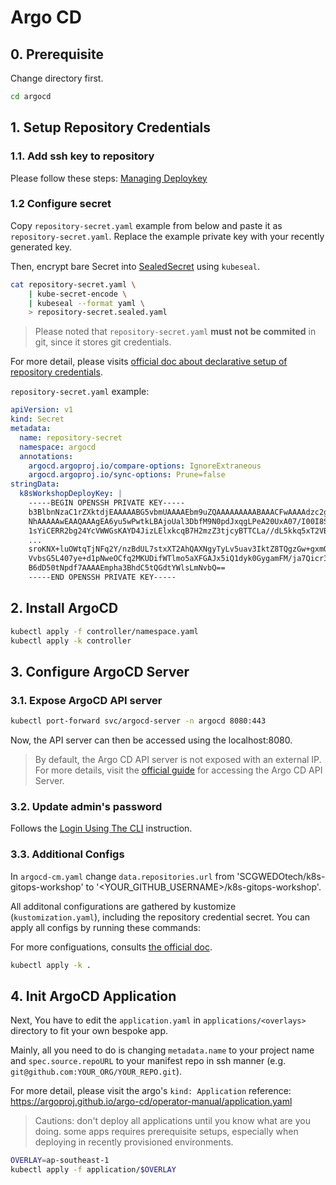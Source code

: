 # Argo CD

## 0. Prerequisite

Change directory first.

```bash
cd argocd
```

## 1. Setup Repository Credentials

### 1.1. Add ssh key to repository

Please follow these steps: [Managing Deploykey](https://developer.github.com/v3/guides/managing-deploy-keys/#deploy-keys)

### 1.2 Configure secret

Copy `repository-secret.yaml` example from below and paste it as `repository-secret.yaml`.
Replace the example private key with your recently generated key.

Then, encrypt bare Secret into [SealedSecret](https://github.com/bitnami-labs/sealed-secrets)
using `kubeseal`.

```bash
cat repository-secret.yaml \
    | kube-secret-encode \
    | kubeseal --format yaml \
    > repository-secret.sealed.yaml
```

> Please noted that `repository-secret.yaml` **must not be commited** in git,
> since it stores git credentials.

For more detail, please visits [official doc about declarative setup of repository credentials](https://argoproj.github.io/argo-cd/operator-manual/declarative-setup/#repository-credentials).

`repository-secret.yaml` example:

```yaml
apiVersion: v1
kind: Secret
metadata:
  name: repository-secret
  namespace: argocd
  annotations:
    argocd.argoproj.io/compare-options: IgnoreExtraneous
    argocd.argoproj.io/sync-options: Prune=false
stringData:
  k8sWorkshopDeployKey: |
    -----BEGIN OPENSSH PRIVATE KEY-----
    b3BlbnNzaC1rZXktdjEAAAAABG5vbmUAAAAEbm9uZQAAAAAAAAABAAACFwAAAAdzc2gtcn
    NhAAAAAwEAAQAAAgEA6yu5wPwtkLBAjoUal3DbfM9N0pdJxqgLPeA20UxA07/I00I8ScF/
    1sYiCERR2bg24YcVWWGsKAYD4JizLElxkcqB7H2mzZ3tjcyBTTCLa//dL5kkq5xT2VBk6c
    ...
    sroKNX+luOWtqTjNFq2Y/nzBdUL7stxXT2AhQAXNgyTyLv5uav3IktZ8TQgzGw+gxmQIaQ
    VvbsG5L407ye+d1pNweOCfq2MKUDifWTlmo5aXFGAJx5iQ1dyk0GygamFM/ja7Qicr3nF4
    B6dD50tNpdf7AAAAEmpha3BhdC5tQGdtYWlsLmNvbQ==
    -----END OPENSSH PRIVATE KEY-----
```

## 2. Install ArgoCD

```bash
kubectl apply -f controller/namespace.yaml
kubectl apply -k controller
```

## 3. Configure ArgoCD Server

### 3.1. Expose ArgoCD API server

```bash
kubectl port-forward svc/argocd-server -n argocd 8080:443
```

Now, the API server can then be accessed using the localhost:8080.

> By default, the Argo CD API server is not exposed with an external IP. For more details, visit the [official guide](https://argoproj.github.io/argo-cd/getting_started/#3-access-the-argo-cd-api-server)
> for accessing the Argo CD API Server.

### 3.2. Update admin's password

Follows the [Login Using The CLI](https://argoproj.github.io/argo-cd/getting_started/#4-login-using-the-cli)
instruction.

### 3.3. Additional Configs

In `argocd-cm.yaml` change `data.repositories.url` from 'SCGWEDOtech/k8s-gitops-workshop'
to '<YOUR_GITHUB_USERNAME>/k8s-gitops-workshop'.

All additonal configurations are gathered by kustomize (`kustomization.yaml`),
including the repository credential secret.
You can apply all configs by running these commands:

For more configuations, consults [the official doc](https://argoproj.github.io/argo-cd/operator-manual/declarative-setup/).

```bash
kubectl apply -k .
```

## 4. Init ArgoCD Application

Next, You have to edit the `application.yaml` in `applications/<overlays>`
directory to fit your own bespoke app.

Mainly, all you need to do is changing `metadata.name` to your project name
and `spec.source.repoURL` to your manifest repo in ssh manner
(e.g. `git@github.com:YOUR_ORG/YOUR_REPO.git`).

For more detail, please visit the argo's `kind: Application` reference:
<https://argoproj.github.io/argo-cd/operator-manual/application.yaml>

> Cautions: don't deploy all applications until you know what are you doing.
> some apps requires prerequisite setups, especially when deploying in
> recently provisioned environments.

```bash
OVERLAY=ap-southeast-1
kubectl apply -f application/$OVERLAY
```
